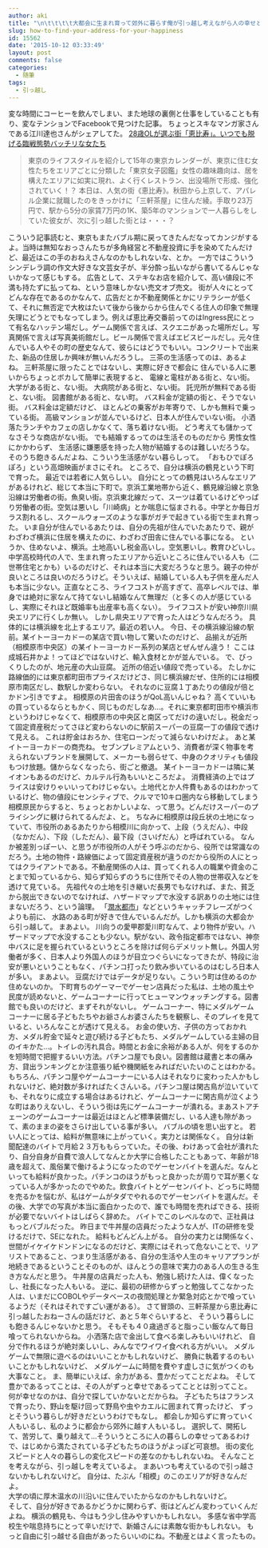 ```yaml
---
author: aki
title: "\n\t\t\t\t大都会に生まれ育って郊外に暮らす俺が引っ越し考えながら人の幸せと住所についてつぶやく\t\t"
slug: how-to-find-your-address-for-your-happiness
id: 15562
date: '2015-10-12 03:33:49'
layout: post
comments: false
categories:
  - 随筆
tags:
  - 引っ越し
---
```


変な時間にコーヒーを飲んでしまい、また地球の裏側と仕事をしていることも有り、変なテンションでFacebookで見つけた記事。 ちょっとスキなマンガ家さんである江川達也さんがシェアしてた。 [28歳OLが選ぶ街「恵比寿」。いつでも脱げる臨戦態勢バッチリな女たち](https://tokyo-calendar.jp/article/4609)

> 東京のライフスタイルを紹介して15年の東京カレンダーが、東京に住む女性たちをエリアごとに分類した「東京女子図鑑」女性の趣味趣向は、居を構えたエリアに如実に現れ、よく行くレストラン、出没場所で形成、強化されていく！？ 本日は、人気の街《恵比寿》。秋田から上京して、アパレル企業に就職したのをきっかけに「三軒茶屋」に住んだ綾。手取り23万円で、駅から5分の家賃7万円の1K、築5年のマンションで一人暮らしをしていた彼女が、次に引っ越した街とは・・・？

こういう記事読むと、東京もまたバブル期に戻ってきたんだなってカンジがするよ。当時は無知なおっさんたちが多角経営と不動産投資に手を染めてたんだけど、最近はこの手のおねえさんなのかもしれないな、とか。 一方ではこういうシンデレラ調の作文大好きな文芸女子が、半分酔っ払いながら書いてるんじゃないかなって感じもする。 広告として、ステキなお店を紹介して、高い値段に不満も持たずに払ってね、という意味しかない売文オブ売文。 街が人々にとってどんな存在であるのかなんて、広告だとか不動産関係とかにリテラシーが低くて、それに無否定で大枚はたいて後から後からから住んでくる住人の印象で無理矢理にどうとでもなってしまう。例えば恵比寿交番前ってのはIngress民にとって有名なハッテン場だし。ゲーム関係で言えば、スクエニがあった場所だし。写真関係で言えば写真美術館だし。ビール関係で言えばエビスビールだし。元々住んでいる人やその町の歴史なんて、彼らにはどうでもいい。コンクリートで出来た、新品の住居しか興味が無いんだろうし。 三茶の生活感ってのは、あるよね。 三軒茶屋に限ったことではないし、実際に好きで都会に 住んでいる人に悪いからちょっとボカして簡単に表現すると、 電線と電柱がある街と、ない街。 大学がある街と、ない街。 大病院がある街と、ない街。 託児所が無料である街と、ない街。 図書館がある街と、ない町。 バス料金が定額の街と、そうでない街。 バス料金は定額だけど、 ほとんどの乗客がお年寄りで、しかも無料で乗っている街。 高級マンションが並んでいるけど、日本人が住んでいない街。 小洒落たランチやカフェの店しかなくて、落ち着けない街。 どう考えても儲かってなさそうな商店がない街。 でも結婚するってのは生活そのものだから 男性女性にかかわらず、 生活感に嫌悪感を持った人物が結婚するのは難しいだろうな。 そのうち飽きるんだよね、こういう生活感がない暮らしって。 「おもひでぽろぽろ」という高畑映画がまさにそれ。 ところで、自分は横浜の鶴見という下町で育った。 最近では若者に人気らしい。 自分にとっての鶴見はいろんなエリアがあるけれど、総じて本当に下町で。京浜工業地帯から近く、鶴見線沿線と京急沿線は労働者の街。魚臭い街。京浜東北線だって、スーツは着ているけどやっぱり労働者の街。空気は悪いし「川崎病」とか喘息に悩まされる。中学とか毎日ガラス割れるし、スクールウォーズのような事がガチで起きている街で生まれ育った。 いま自分が住んでいるあたりは、自分の先祖が住んでいたあたりで、親がわざわざ横浜に住居を構えたのに、わざわざ田舎に住んでいる事になる。 というか、住めないよ、横浜。土地高いし税金高いし。空気悪いし。教育ひどいし。 中学高校時代の人で、生まれ育ったエリアから近いところに住んでいる人も（二世帯住宅とかも）いるのだけど、それは本当に大変だろうなと思う。親子の仲が良いところは良いのだろうけど。そういえば、結婚している人も子供を産んだ人も本当に少ない。正直なところ、ライフコストが高すぎて、高卒レベルでは、単身では絶対に家なんて持てないし結婚なんて無理だ（と多くの人が感じているし、実際にそれほど既婚率も出産率も高くない）。 ライフコストが安い神奈川県央エリアに行くしか無い。 しかし県央エリアで育った人はどうなんだろう。 具体的には横浜線を北上するエリア。最近の若い人。 今日、その横浜線沿線の駅前。某イトーヨーカドーの某店で買い物して驚いたのだけど、 品揃えが近所（相模原市中央区）の某イトーヨーカドー系列の某店とぜんぜん違う！ ここは成城石井かよ！ってほどではないけど、輸入食材とかが並んでいる。 で、びっくりしたのが、地元産の大山豆腐。 近所の倍近い値段で売っている。 たしかに路線価的には東京都町田市プライスだけどさ、同じ横浜線だぜ、住所的には相模原市南区だし、数駅しか変わらない。 それなのに豆腐１丁あたりの値段が倍とかドン引きですよ。 相模原の片田舎のほうがQoL高いんじゃね？ 高くていいもの買っているならともかく、同じものだしなあ…。それに東京都町田市や横浜市というわけじゃなくて、相模原市の中央区と南区ってだけの違いだし。税金だって固定資産税だってさほど変わらないのに駅前スーパーの豆腐一丁の値段で透けて見える。 これは貯金はおろか、住宅ローンだって減らないわけだよ。 あと某イトーヨーカドーの商売ね。 セブンプレミアムという、消費者が深く物事を考えられないブランドを展開して、メーカーも弱らせて、中身のクオリティも値段もつけ放題。儲からなくなったら、街ごと撤退。 某イトーヨーカドーは隣に某イオンもあるのだけど、カルテル行為もいいところだよ。 消費経済の上ではプライスは安けりゃいいってわけじゃない。土地代とか人件費もあるのはわかっているけど、物の値段にセンシティブで、クルマで10キロ圏内なら移動してしまう相模原民からすると、ちょっとおかしいよな、って思う。どんだけスーパーのプライシングに躾けられてるんだよ、と。 ちなみに相模原は段丘状の土地になっていて、市役所のあるあたりから相模川に向かって、上段（うえだん）、中段（なかだん）、下段（しただん）、最下段（さいげだん）と呼ばれている。 なんか被差別っぽーい、と思うが市役所の人がそう呼ぶのだから、役所では常識なのだろう。土地の物件・路線価によって固定資産税が違うのだから役所の人にとってはクライアントである。不動産関係の人は、買ってくれる人の職業や資金のことまで知っているから、知らず知らずのうちに住所でその人物の世帯収入などを透けて見ている。 先祖代々の土地を引き継いだ長男でもなければ、また、貧乏から脱出できないのでなければ、ハザードマップで水没する訳ありの土地には住まないだろう、という論理。 「[潤水都市](http://pr.city.sagamihara.kanagawa.jp/citysales/022791.html)」などというキャッチフレーズがつくよりも前に、 水路のある町が好きで住んでいるんだが。しかも横浜の大都会から引っ越して。 まあよい。 川向うの愛甲郡愛川町なんて、より物件が安い。ハザードマップで水没することも少ない。駅がない、政令指定都市ではない、神奈中バスに足を握られているというところを除けば何らデメリット無し。外国人労働者が多く、日本人より外国人のほうが目立つぐらいになってきたが、特段に治安が悪いということもなく、パチンコ打ったり飲み歩いているのはむしろ日本人が多い。 まあよい。 豆腐だけではデータが足りない。こういう町は住めるのか住めないのか。 下町育ちのゲーマーでゲーセン店員だった私は、土地の風土や民度が読めないと、ゲームコーナーに行ってヒューマンウォッチングする。図書館でも良いのだけど、まずそれがないし。 ゲームコーナー、特にメダルゲームコーナーに居る子どもたちやお爺さんお婆さんたちを観察し、そのプレイを見ていると、いろんなことが透けて見える。 お金の使い方、子供の方っておかれ方、メダル貯金で延々と遊び続ける子どもたち、メダルゲームしている主婦の目のイキかた…。トイレの汚れ具合。時間とお金に余裕がある人が、何をするのかを短時間で把握するいい方法。パチンコ屋でも良い。図書館は蔵書と本の痛み方、貸出ランキングとか注意張り紙や機関紙をみればだいたいのことはわかる。 もちろん、パチンコ屋やゲームコーナーにいる人はそれなりに変わった人かもしれないけど、絶対数が多ければたくさんいる。パチンコ屋は閑古鳥が泣いていても、それなりに成立する場合はあるけれど、ゲームコーナーに閑古鳥が泣くような町はありえないし、そういう街は先にゲームコーナーが潰れる。まあストアチェーンのゲームコーナーは最近はほとんど標準装備だし、いる人達も隙があって、素のままの姿をさらけ出している事が多い。 バブルの頃を思い出すと。 若い人にとっては、給料が無意味に上がっていく。実力とは関係なく。 自分は新聞配達のバイトで月給２３万ももらっていた。その後、わけあって会社が潰れたり、自分自身が自費で浪人してなんとか大学に合格したこともあって、年齢が18歳を超えて、風俗業で働けるようになったのでゲーセンバイトを選んだ。なんといっても給料が良かった。パチンコのほうがもっと良かったが周りで耳が悪くなっている人が多かったのでやめた。飲食バイトとゲーセンバイト、どっちに時間を売るかを悩むが、私はゲームがタダでやれるのでゲーセンバイトを選んだ。その後、大学での写真が本当に面白かったので、誰でも時間を売ればできる、技術が必要でないバイトはしばらく辞めた。 バイトでこのレベルなので、正社員はもっとバブルだった。 昨日まで牛丼屋の店員だったような人が、ITの研修を受けるだけで、SEになれた。 給料もどんどん上がる。 自分の実力とは関係なく、世間がイケイケドンドンになるのだけど、実際にはそれって危ないことで、リアリストであること、つまり生活感がある、自分の生活や人生のキャリアプランが地続きであるということそのものが、ほんとうの意味で実力のある人の生きる生き方なんだと思う。 牛丼屋の店員だった人も、勉強し続けた人は、偉くなったし、社長になった人もいる。 逆に、最初の研修からずっと勉強してこなかった人は、いまだにCOBOLやデータベースの夜間処理とか緊急対応とかで喰っているようだ（それはそれですごい運がある）。 さて冒頭の、三軒茶屋から恵比寿に引っ越したおねーさんの話だけど、あと５年ぐらいすると、 そういう暮らしにも飽きるんじゃないかと思う。 そもそも４０歳過ぎると脂っこい飯なんて毎日喰ってられないからね。 小洒落た店で金出して食べる楽しみもいいけれど、 自分で作れるほうが絶対楽しいし、みんなでワイワイ食べれる方がいい。 メダルゲームで無限に遊べるのはいいことかもしれないけど、 勝負に執着するのもいいことかもしれないけど、 メダルゲームに時間を費やす虚しさに気がつくのも大事なこと。 ま、簡単にいえば、余力がある、豊かだってことだよね。 そして豊かであるってことは、その人がずっと幸せであるってこととは別ってこと。 何が幸せなのかは、自分で探していかないとだからね。 子どもたちはフランスで育ったり、野山を駆け回って野鳥や虫やカエルに囲まれて育ったけど、 ずっとそういう暮らしが好きだというわけでもなし。 都会しか知らずに育っていく人もいるし、私のように都会から郊外に越す人もいるし。 選択して、開拓して、苦労して、乗り越えて…そういうところに人の暮らしの幸せってあるわけで、はじめから満たされている子どもたちのほうがよっぽど可哀想。 街の変化スピードと人々の暮らしの変化スピードの差なのかもしれないね。 そんなことを考えながら、引っ越しを考えているよ。 まあいつも考えているので引っ越さないかもしれないけど。 <span data-reactid=".5g.1:5.0.1:$comment10153676798393841_10153676802538841/=10.0.$right.0.$left.0.0.1.$comment-body.0.$end/=1$text2/=010">自分は、たぶん「相模」のこのエリアが好きなんだよ。</span>  
<span data-reactid=".5g.1:5.0.1:$comment10153676798393841_10153676802538841/=10.0.$right.0.$left.0.0.1.$comment-body.0.$end/=1$text4/=010">大学の頃に厚木温水の川沿いに住んでいたからなのかもしれないけど。</span>  
<span data-reactid=".5g.1:5.0.1:$comment10153676798393841_10153676802538841/=10.0.$right.0.$left.0.0.1.$comment-body.0.$end/=1$text6/=010">そして、自分が好きであるかどうかに関わらず、街はどんどん変わっていくんだよね。</span> 横浜の鶴見も、今はもう少し住みやすいかもしれない。 多感な省中学高校生や喘息持ちにとって辛いだけで、新婚さんには素敵な街かもしれない。 もっと自由に引っ越せる自由があったらいいのにね。不動産とはよく言ったもの。